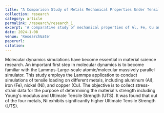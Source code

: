 ```yaml
---
title: "A Comparison Study of Metals Mechanical Properties Under Tensile Loading Using Molecular Dynamics Simulations"
collection: research
category: article
permalink: /research/research_1
excerpt: 'A comparative study of mechanical properties of Al, Fe, Cu and Ni'
date: 2024-1-08
venue: 'ResearchGate'
paperurl: 
citation: 
---
```

Molecular dynamics simulations have become essential in material science research. An important first step in molecular dynamics is to become familiar with the Lammps-Large-scale atomic/molecular massively parallel simulator. This study employs the Lammps application to conduct simulations of tensile loading on different metals, including aluminum (Al), iron (Fe), nickel (Ni), and copper (Cu). The objective is to collect stress-strain data for the purpose of determining the material's strength including Young's modulus and Ultimate Tensile Strength (UTS). It was found that out of the four metals, Ni exhibits significantly higher Ultimate Tensile Strength (UTS).